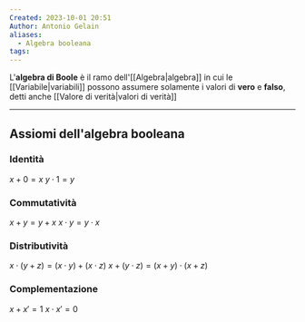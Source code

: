 ```yaml
---
Created: 2023-10-01 20:51
Author: Antonio Gelain
aliases:
  - Algebra booleana
tags:
---
```


L'**algebra di Boole** è il ramo dell'[[Algebra|algebra]] in cui le [[Variabile|variabili]] possono assumere solamente i valori di **vero** e **falso**, detti anche [[Valore di verità|valori di verità]]

---

## Assiomi dell'algebra booleana

### Identità
$x + 0 = x$
$y \cdot 1 = y$
### Commutatività
$x + y = y + x$
$x \cdot y = y \cdot x$
### Distributività
$x \cdot (y + z) = (x \cdot y) + (x \cdot z)$
$x + (y \cdot z) = (x + y) \cdot (x + z)$
### Complementazione
$x + x' = 1$
$x \cdot x' = 0$